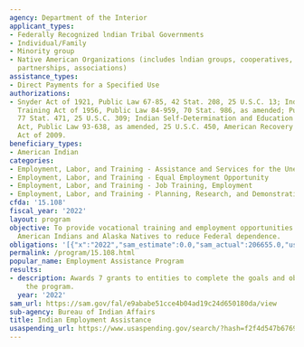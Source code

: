 ```yaml
---
agency: Department of the Interior
applicant_types:
- Federally Recognized lndian Tribal Governments
- Individual/Family
- Minority group
- Native American Organizations (includes lndian groups, cooperatives, corporations,
  partnerships, associations)
assistance_types:
- Direct Payments for a Specified Use
authorizations:
- Snyder Act of 1921, Public Law 67-85, 42 Stat. 208, 25 U.S.C. 13; Indian Adult Vocational
  Training Act of 1956, Public Law 84-959, 70 Stat. 986, as amended; Public Law 88-230,
  77 Stat. 471, 25 U.S.C. 309; Indian Self-Determination and Education Assistance
  Act, Public Law 93-638, as amended, 25 U.S.C. 450, American Recovery and Reinvestment
  Act of 2009.
beneficiary_types:
- American Indian
categories:
- Employment, Labor, and Training - Assistance and Services for the Unemployed
- Employment, Labor, and Training - Equal Employment Opportunity
- Employment, Labor, and Training - Job Training, Employment
- Employment, Labor, and Training - Planning, Research, and Demonstration
cfda: '15.108'
fiscal_year: '2022'
layout: program
objective: To provide vocational training and employment opportunities to eligible
  American Indians and Alaska Natives to reduce Federal dependence.
obligations: '[{"x":"2022","sam_estimate":0.0,"sam_actual":206655.0,"usa_spending_actual":45242684.76},{"x":"2023","sam_estimate":3630807.0,"sam_actual":0.0,"usa_spending_actual":54165639.77},{"x":"2024","sam_estimate":3500000.0,"sam_actual":0.0,"usa_spending_actual":0.0}]'
permalink: /program/15.108.html
popular_name: Employment Assistance Program
results:
- description: Awards 7 grants to entities to complete the goals and objectives of
    the program.
  year: '2022'
sam_url: https://sam.gov/fal/e9ababe51cce4b04ad19c24d650180da/view
sub-agency: Bureau of Indian Affairs
title: Indian Employment Assistance
usaspending_url: https://www.usaspending.gov/search/?hash=f2f4d547b6769b6be08f08641764a502
---
```

